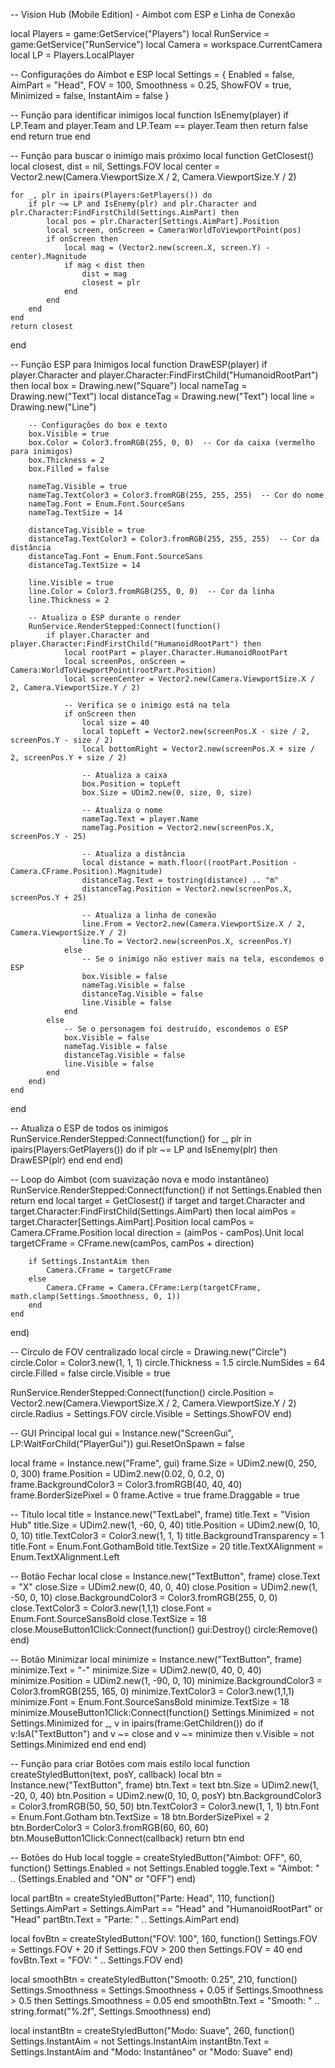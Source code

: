 -- Vision Hub (Mobile Edition) - Aimbot com ESP e Linha de Conexão

local Players = game:GetService("Players")
local RunService = game:GetService("RunService")
local Camera = workspace.CurrentCamera
local LP = Players.LocalPlayer

-- Configurações do Aimbot e ESP
local Settings = {
    Enabled = false,
    AimPart = "Head",
    FOV = 100,
    Smoothness = 0.25,
    ShowFOV = true,
    Minimized = false,
    InstantAim = false
}

-- Função para identificar inimigos
local function IsEnemy(player)
    if LP.Team and player.Team and LP.Team == player.Team then
        return false
    end
    return true
end

-- Função para buscar o inimigo mais próximo
local function GetClosest()
    local closest, dist = nil, Settings.FOV
    local center = Vector2.new(Camera.ViewportSize.X / 2, Camera.ViewportSize.Y / 2)

    for _, plr in ipairs(Players:GetPlayers()) do
        if plr ~= LP and IsEnemy(plr) and plr.Character and plr.Character:FindFirstChild(Settings.AimPart) then
            local pos = plr.Character[Settings.AimPart].Position
            local screen, onScreen = Camera:WorldToViewportPoint(pos)
            if onScreen then
                local mag = (Vector2.new(screen.X, screen.Y) - center).Magnitude
                if mag < dist then
                    dist = mag
                    closest = plr
                end
            end
        end
    end
    return closest
end

-- Função ESP para Inimigos
local function DrawESP(player)
    if player.Character and player.Character:FindFirstChild("HumanoidRootPart") then
        local box = Drawing.new("Square")
        local nameTag = Drawing.new("Text")
        local distanceTag = Drawing.new("Text")
        local line = Drawing.new("Line")

        -- Configurações do box e texto
        box.Visible = true
        box.Color = Color3.fromRGB(255, 0, 0)  -- Cor da caixa (vermelho para inimigos)
        box.Thickness = 2
        box.Filled = false

        nameTag.Visible = true
        nameTag.TextColor3 = Color3.fromRGB(255, 255, 255)  -- Cor do nome
        nameTag.Font = Enum.Font.SourceSans
        nameTag.TextSize = 14

        distanceTag.Visible = true
        distanceTag.TextColor3 = Color3.fromRGB(255, 255, 255)  -- Cor da distância
        distanceTag.Font = Enum.Font.SourceSans
        distanceTag.TextSize = 14

        line.Visible = true
        line.Color = Color3.fromRGB(255, 0, 0)  -- Cor da linha
        line.Thickness = 2

        -- Atualiza o ESP durante o render
        RunService.RenderStepped:Connect(function()
            if player.Character and player.Character:FindFirstChild("HumanoidRootPart") then
                local rootPart = player.Character.HumanoidRootPart
                local screenPos, onScreen = Camera:WorldToViewportPoint(rootPart.Position)
                local screenCenter = Vector2.new(Camera.ViewportSize.X / 2, Camera.ViewportSize.Y / 2)

                -- Verifica se o inimigo está na tela
                if onScreen then
                    local size = 40
                    local topLeft = Vector2.new(screenPos.X - size / 2, screenPos.Y - size / 2)
                    local bottomRight = Vector2.new(screenPos.X + size / 2, screenPos.Y + size / 2)

                    -- Atualiza a caixa
                    box.Position = topLeft
                    box.Size = UDim2.new(0, size, 0, size)

                    -- Atualiza o nome
                    nameTag.Text = player.Name
                    nameTag.Position = Vector2.new(screenPos.X, screenPos.Y - 25)

                    -- Atualiza a distância
                    local distance = math.floor((rootPart.Position - Camera.CFrame.Position).Magnitude)
                    distanceTag.Text = tostring(distance) .. "m"
                    distanceTag.Position = Vector2.new(screenPos.X, screenPos.Y + 25)

                    -- Atualiza a linha de conexão
                    line.From = Vector2.new(Camera.ViewportSize.X / 2, Camera.ViewportSize.Y / 2)
                    line.To = Vector2.new(screenPos.X, screenPos.Y)
                else
                    -- Se o inimigo não estiver mais na tela, escondemos o ESP
                    box.Visible = false
                    nameTag.Visible = false
                    distanceTag.Visible = false
                    line.Visible = false
                end
            else
                -- Se o personagem foi destruído, escondemos o ESP
                box.Visible = false
                nameTag.Visible = false
                distanceTag.Visible = false
                line.Visible = false
            end
        end)
    end
end

-- Atualiza o ESP de todos os inimigos
RunService.RenderStepped:Connect(function()
    for _, plr in ipairs(Players:GetPlayers()) do
        if plr ~= LP and IsEnemy(plr) then
            DrawESP(plr)
        end
    end
end)

-- Loop do Aimbot (com suavização nova e modo instantâneo)
RunService.RenderStepped:Connect(function()
    if not Settings.Enabled then return end
    local target = GetClosest()
    if target and target.Character and target.Character:FindFirstChild(Settings.AimPart) then
        local aimPos = target.Character[Settings.AimPart].Position
        local camPos = Camera.CFrame.Position
        local direction = (aimPos - camPos).Unit
        local targetCFrame = CFrame.new(camPos, camPos + direction)

        if Settings.InstantAim then
            Camera.CFrame = targetCFrame
        else
            Camera.CFrame = Camera.CFrame:Lerp(targetCFrame, math.clamp(Settings.Smoothness, 0, 1))
        end
    end
end)

-- Círculo de FOV centralizado
local circle = Drawing.new("Circle")
circle.Color = Color3.new(1, 1, 1)
circle.Thickness = 1.5
circle.NumSides = 64
circle.Filled = false
circle.Visible = true

RunService.RenderStepped:Connect(function()
    circle.Position = Vector2.new(Camera.ViewportSize.X / 2, Camera.ViewportSize.Y / 2)
    circle.Radius = Settings.FOV
    circle.Visible = Settings.ShowFOV
end)

-- GUI Principal
local gui = Instance.new("ScreenGui", LP:WaitForChild("PlayerGui"))
gui.ResetOnSpawn = false

local frame = Instance.new("Frame", gui)
frame.Size = UDim2.new(0, 250, 0, 300)
frame.Position = UDim2.new(0.02, 0, 0.2, 0)
frame.BackgroundColor3 = Color3.fromRGB(40, 40, 40)
frame.BorderSizePixel = 0
frame.Active = true
frame.Draggable = true

-- Título
local title = Instance.new("TextLabel", frame)
title.Text = "Vision Hub"
title.Size = UDim2.new(1, -60, 0, 40)
title.Position = UDim2.new(0, 10, 0, 10)
title.TextColor3 = Color3.new(1, 1, 1)
title.BackgroundTransparency = 1
title.Font = Enum.Font.GothamBold
title.TextSize = 20
title.TextXAlignment = Enum.TextXAlignment.Left

-- Botão Fechar
local close = Instance.new("TextButton", frame)
close.Text = "X"
close.Size = UDim2.new(0, 40, 0, 40)
close.Position = UDim2.new(1, -50, 0, 10)
close.BackgroundColor3 = Color3.fromRGB(255, 0, 0)
close.TextColor3 = Color3.new(1,1,1)
close.Font = Enum.Font.SourceSansBold
close.TextSize = 18
close.MouseButton1Click:Connect(function()
    gui:Destroy()
    circle:Remove()
end)

-- Botão Minimizar
local minimize = Instance.new("TextButton", frame)
minimize.Text = "-"
minimize.Size = UDim2.new(0, 40, 0, 40)
minimize.Position = UDim2.new(1, -90, 0, 10)
minimize.BackgroundColor3 = Color3.fromRGB(255, 165, 0)
minimize.TextColor3 = Color3.new(1,1,1)
minimize.Font = Enum.Font.SourceSansBold
minimize.TextSize = 18
minimize.MouseButton1Click:Connect(function()
    Settings.Minimized = not Settings.Minimized
    for _, v in ipairs(frame:GetChildren()) do
        if v:IsA("TextButton") and v ~= close and v ~= minimize then
            v.Visible = not Settings.Minimized
        end
    end
end)

-- Função para criar Botões com mais estilo
local function createStyledButton(text, posY, callback)
    local btn = Instance.new("TextButton", frame)
    btn.Text = text
    btn.Size = UDim2.new(1, -20, 0, 40)
    btn.Position = UDim2.new(0, 10, 0, posY)
    btn.BackgroundColor3 = Color3.fromRGB(50, 50, 50)
    btn.TextColor3 = Color3.new(1, 1, 1)
    btn.Font = Enum.Font.Gotham
    btn.TextSize = 18
    btn.BorderSizePixel = 2
    btn.BorderColor3 = Color3.fromRGB(60, 60, 60)
    btn.MouseButton1Click:Connect(callback)
    return btn
end

-- Botões do Hub
local toggle = createStyledButton("Aimbot: OFF", 60, function()
    Settings.Enabled = not Settings.Enabled
    toggle.Text = "Aimbot: " .. (Settings.Enabled and "ON" or "OFF")
end)

local partBtn = createStyledButton("Parte: Head", 110, function()
    Settings.AimPart = Settings.AimPart == "Head" and "HumanoidRootPart" or "Head"
    partBtn.Text = "Parte: " .. Settings.AimPart
end)

local fovBtn = createStyledButton("FOV: 100", 160, function()
    Settings.FOV = Settings.FOV + 20
    if Settings.FOV > 200 then Settings.FOV = 40 end
    fovBtn.Text = "FOV: " .. Settings.FOV
end)

local smoothBtn = createStyledButton("Smooth: 0.25", 210, function()
    Settings.Smoothness = Settings.Smoothness + 0.05
    if Settings.Smoothness > 0.5 then Settings.Smoothness = 0.05 end
    smoothBtn.Text = "Smooth: " .. string.format("%.2f", Settings.Smoothness)
end)

local instantBtn = createStyledButton("Modo: Suave", 260, function()
    Settings.InstantAim = not Settings.InstantAim
    instantBtn.Text = Settings.InstantAim and "Modo: Instantâneo" or "Modo: Suave"
end)
